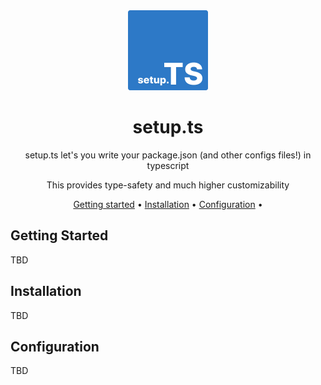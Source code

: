 <div align="center">

<img src="apps/docs/public/logo.png" width="128"/>

# setup.ts

setup.ts let's you write your package.json (and other configs files!) in typescript

This provides type-safety and much higher customizability

[Getting started](#getting-started) •
[Installation](#installation) •
[Configuration](#configuration) •

</div>

## Getting Started

TBD

## Installation

TBD

## Configuration

TBD

